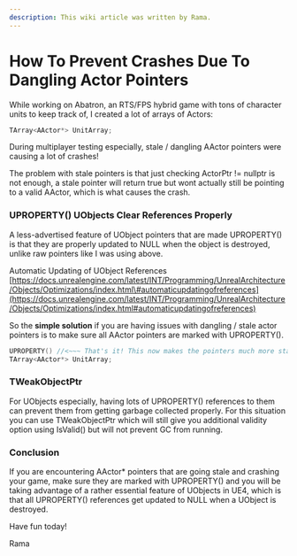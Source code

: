 ```yaml
---
description: This wiki article was written by Rama.
---
```


# How To Prevent Crashes Due To Dangling Actor Pointers

While working on Abatron, an RTS/FPS hybrid game with tons of character units to keep track of, I created a lot of arrays of Actors:

```cpp
TArray<AActor*> UnitArray;
```

During multiplayer testing especially, stale / dangling AActor pointers were causing a lot of crashes!

The problem with stale pointers is that just checking ActorPtr != nullptr is not enough, a stale pointer will return true but wont actually still be pointing to a valid AActor, which is what causes the crash.

### UPROPERTY\(\) UObjects Clear References Properly

A less-advertised feature of UObject pointers that are made UPROPERTY\(\) is that they are properly updated to NULL when the object is destroyed, unlike raw pointers like I was using above.

Automatic Updating of UObject References [https://docs.unrealengine.com/latest/INT/Programming/UnrealArchitecture/Objects/Optimizations/index.html\#automaticupdatingofreferences](https://docs.unrealengine.com/latest/INT/Programming/UnrealArchitecture/Objects/Optimizations/index.html#automaticupdatingofreferences)

So the **simple solution** if you are having issues with dangling / stale actor pointers is to make sure all AActor pointers are marked with UPROPERTY\(\).

```cpp
UPROPERTY() //<~~~ That's it! This now makes the pointers much more stable! -Rama
TArray<AActor*> UnitArray;
```

### TWeakObjectPtr

For UObjects especially, having lots of UPROPERTY\(\) references to them can prevent them from getting garbage collected properly. For this situation you can use TWeakObjectPtr which will still give you additional validity option using IsValid\(\) but will not prevent GC from running.

### Conclusion

If you are encountering AActor\* pointers that are going stale and crashing your game, make sure they are marked with UPROPERTY\(\) and you will be taking advantage of a rather essential feature of UObjects in UE4, which is that all UPROPERTY\(\) references get updated to NULL when a UObject is destroyed.

Have fun today!

Rama

